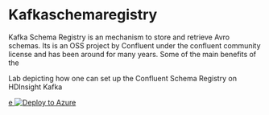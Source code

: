 # Kafkaschemaregistry
Kafka Schema Registry is an mechanism to store and retrieve Avro schemas. Its is an OSS project by Confluent under the confluent community license and has been around for many years. Some of the main benefits of the


Lab depicting how one can set up the Confluent Schema Registry on HDInsight Kafka 

[e ![Deploy to Azure](https://aka.ms/deploytoazurebutton)](https://portal.azure.com/#create/Microsoft.Template/uri/https%3A%2F%2Fraw.githubusercontent.com%2Farnabganguly%2FKafkaschemaregistry%2Fmaster%2Fazuredeploy.json
)


<!--stackedit_data:
eyJoaXN0b3J5IjpbLTgyMDkxMzk1MSwtNDQwNTgzOTY3LC0xMj
Y2NzcwNTI1LDE0OTE1MzY2MSw2NTU4MzE5NDksODUyMzAxNDU1
LDI3MDUzOTY2OV19
-->